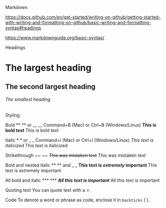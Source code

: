 Markdown

https://docs.github.com/en/get-started/writing-on-github/getting-started-with-writing-and-formatting-on-github/basic-writing-and-formatting-syntax#headings
 
https://www.markdownguide.org/basic-syntax/

Headings

# The largest heading
## The second largest heading
###### The smallest heading


Styling


Bold	** ** or __ __	Command+B (Mac) or Ctrl+B (Windows/Linux)	**This is bold text**	This is bold text

Italic	* * or _ _	Command+I (Mac) or Ctrl+I (Windows/Linux)	*This text is italicized*	This text is italicized

Strikethrough	~~ ~~		~~This was mistaken text~~	This was mistaken text

Bold and nested italic	** ** and _ _		**This text is _extremely_ important**	This text is extremely important

All bold and italic	*** ***		***All this text is important***	All this text is important

Quoting text
You can quote text with a >.

Code
To denote a word or phrase as code, enclose it in `backticks` (`).
